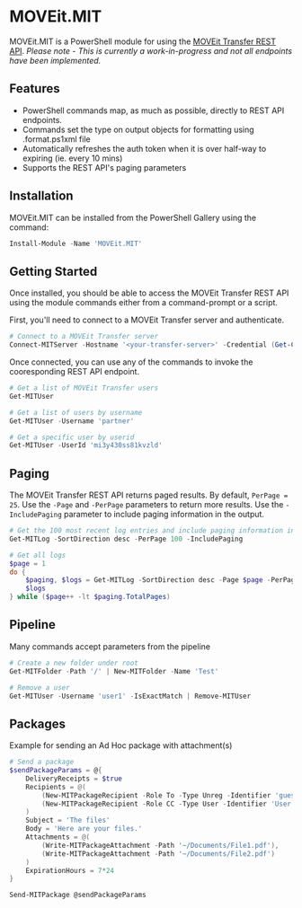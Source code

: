 # MOVEit.MIT
MOVEit.MIT is a PowerShell module for using the [MOVEit Transfer REST API](https://docs.ipswitch.com/MOVEit/Transfer2020_1/Api/rest/).  *Please note - This is currently a work-in-progress and not all endpoints have been implemented.*  
## Features
- PowerShell commands map, as much as possible, directly to REST API endpoints.
- Commands set the type on output objects for formatting using .format.ps1xml file
- Automatically refreshes the auth token when it is over half-way to expiring (ie. every 10 mins)
- Supports the REST API's paging parameters

## Installation
MOVEit.MIT can be installed from the PowerShell Gallery using the command:
```powershell
Install-Module -Name 'MOVEit.MIT'
```

## Getting Started
Once installed, you should be able to access the MOVEit Transfer REST API using the module commands either from a command-prompt or a script.

First, you'll need to connect to a MOVEit Transfer server and authenticate.
```powershell
# Connect to a MOVEit Transfer server
Connect-MITServer -Hostname '<your-transfer-server>' -Credential (Get-Credential)
```
Once connected, you can use any of the commands to invoke the cooresponding REST API endpoint.
```powershell
# Get a list of MOVEit Transfer users
Get-MITUser
```
```powershell
# Get a list of users by username
Get-MITUser -Username 'partner'
```
```powershell
# Get a specific user by userid
Get-MITUser -UserId 'mi3y430ss81kvzld'
```
## Paging
The MOVEit Transfer REST API returns paged results.  By default, `PerPage = 25`.  Use the `-Page` and `-PerPage` parameters to return more results.  Use the `-IncludePaging` parameter to include paging information in the output.
```powershell
# Get the 100 most recent log entries and include paging information in the output
Get-MITLog -SortDirection desc -PerPage 100 -IncludePaging
```
```powershell
# Get all logs
$page = 1
do {
    $paging, $logs = Get-MITLog -SortDirection desc -Page $page -PerPage 50 -IncludePaging
    $logs
} while ($page++ -lt $paging.TotalPages)
```
## Pipeline
Many commands accept parameters from the pipeline
```powershell
# Create a new folder under root
Get-MITFolder -Path '/' | New-MITFolder -Name 'Test'
```
```powershell
# Remove a user
Get-MITUser -Username 'user1' -IsExactMatch | Remove-MITUser
```
## Packages
Example for sending an Ad Hoc package with attachment(s)
```powershell
# Send a package
$sendPackageParams = @{
    DeliveryReceipts = $true    
    Recipients = @(
        (New-MITPackageRecipient -Role To -Type Unreg -Identifier 'guest1@moveitdemo.com'),
        (New-MITPackageRecipient -Role CC -Type User -Identifier 'User 2')
    )
    Subject = 'The files'
    Body = 'Here are your files.'
    Attachments = @(
        (Write-MITPackageAttachment -Path '~/Documents/File1.pdf'),
        (Write-MITPackageAttachment -Path '~/Documents/File2.pdf')
    )
    ExpirationHours = 7*24
}

Send-MITPackage @sendPackageParams
```